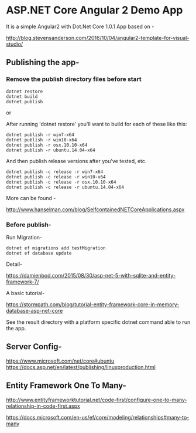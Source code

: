 # ASP.NET Core Angular 2 Demo App

It is a simple Angular2 with Dot.Net Core 1.0.1 App based on -

http://blog.stevensanderson.com/2016/10/04/angular2-template-for-visual-studio/


## Publishing the app-

### Remove the publish directory files before start

	dotnet restore
	dotnet build
	dotnet publish

or

After running 'dotnet restore' you'll want to build for each of these like this:

	dotnet publish -r win7-x64
	dotnet publish -r win10-x64
	dotnet publish -r osx.10.10-x64
	dotnet publish -r ubuntu.14.04-x64

And then publish release versions after you've tested, etc.

	dotnet publish -c release -r win7-x64
	dotnet publish -c release -r win10-x64
	dotnet publish -c release -r osx.10.10-x64
	dotnet publish -c release -r ubuntu.14.04-x64

More can be found -

http://www.hanselman.com/blog/SelfcontainedNETCoreApplications.aspx

### Before publish-

Run Migration-

	dotnet ef migrations add testMigration
	dotnet ef database update

Detail-

https://damienbod.com/2015/08/30/asp-net-5-with-sqlite-and-entity-framework-7/

A basic tutorial-

https://stormpath.com/blog/tutorial-entity-framework-core-in-memory-database-asp-net-core


See the result directory with a platform specific dotnet command able to run the app.

## Server Config-

https://www.microsoft.com/net/core#ubuntu
https://docs.asp.net/en/latest/publishing/linuxproduction.html

## Entity Framework One To Many-

http://www.entityframeworktutorial.net/code-first/configure-one-to-many-relationship-in-code-first.aspx

https://docs.microsoft.com/en-us/ef/core/modeling/relationships#many-to-many

